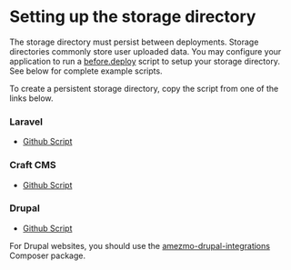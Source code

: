 # Setting up the storage directory

The storage directory must persist between deployments. Storage directories commonly store user uploaded data. You may configure your application
to run a [before.deploy](/docs/deployments/hooks/after-pull) script to setup your storage directory. See below for complete example scripts.

To create a persistent storage directory, copy the script from one of the links below.

### Laravel

- [Github Script](https://github.com/amezmo/demo.amezmo.com/blob/master/.amezmo/before.deploy)


### Craft CMS

- [Github Script](https://github.com/amezmo/craftcms-demo/blob/master/.amezmo/before.deploy)

### Drupal

- [Github Script](https://github.com/amezmo/drupal-demo/blob/master/.amezmo/after.pull)

For Drupal websites, you should use the [amezmo-drupal-integrations](https://github.com/sdubois/amezmo-drupal-integrations) Composer package.
